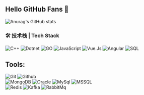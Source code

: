 

## Hello GitHub Fans 👋
![Anurag's GitHub stats](https://github-readme-stats.vercel.app/api?username=867824092&show_icons=true&theme=tokyonight)

### 🛠 技术栈 | Tech Stack
![C++](https://img.shields.io/badge/-C++-000000?style=flat&logo=c%2B%2B)
![Dotnet](https://img.shields.io/badge/-Dotnet-000000?style=flat&logo=dotnet)
![GO](https://img.shields.io/badge/-GO-000000?style=flat&logo=go)
![JavaScript](https://img.shields.io/badge/-JavaScript-000000?style=flat&logo=javascript)
![Vue.Js](https://img.shields.io/badge/-Vue.Js-000000?style=flat&logo=vuedotjs)
![Angular](https://img.shields.io/badge/-Angular-000000?style=flat&logo=angular)
![SQL](https://img.shields.io/badge/-SQL-000000?style=flat&logo=mysql)

## Tools:

![Git](https://img.shields.io/badge/-Git-000000?style=flat&logo=git)
![Github](https://img.shields.io/badge/-Github-000000?style=flat&logo=github)  <br/>
![MongoDB](https://img.shields.io/badge/-MongoDB-000000?style=flat&logo=mongodb)
![Oracle](https://img.shields.io/badge/-Oracle-000000?style=flat&logo=oracle) 
![MySql](https://img.shields.io/badge/-MySql-000000?style=flat&logo=mysql)
![MSSQL](https://img.shields.io/badge/-MSSQL-000000?style=flat&logo=microsoftsqlserver) <br/>
![Redis](https://img.shields.io/badge/-Redis-000000?style=flat&logo=redis)
![Kafka](https://img.shields.io/badge/-Kafka-000000?style=flat&logo=apachekafka)
![RabbitMq](https://img.shields.io/badge/-RabbitMq-000000?style=flat&logo=rabbitmq)
